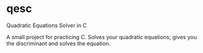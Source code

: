 # qesc
Quadratic Equations Solver in C

A small project for practicing C. Solves your quadratic equations; gives you the discriminant and solves the equation.